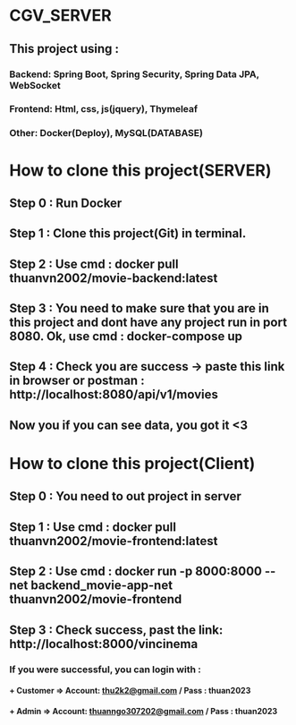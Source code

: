 # CGV_SERVER
## This project using : 
### Backend: Spring Boot, Spring Security, Spring Data JPA, WebSocket 
### Frontend: Html, css, js(jquery), Thymeleaf
### Other: Docker(Deploy), MySQL(DATABASE)

# How to clone this project(SERVER) 
## Step 0 : Run Docker
## Step 1 : Clone this project(Git) in terminal.
## Step 2 : Use cmd : docker pull thuanvn2002/movie-backend:latest
## Step 3 : You need to make sure that you are in this project and dont have any project run in port 8080. Ok, use cmd : docker-compose up 
## Step 4 : Check you are success -> paste this link in browser or postman : http://localhost:8080/api/v1/movies 
## Now you if you can see data, you got it <3

# How to clone this project(Client)
## Step 0 : You need to out project in server 
## Step 1 : Use cmd : docker pull thuanvn2002/movie-frontend:latest
## Step 2 : Use cmd : docker run -p 8000:8000 --net backend_movie-app-net  thuanvn2002/movie-frontend
## Step 3 : Check success, past the link: http://localhost:8000/vincinema 
### If you were successful, you can login with :
#### + Customer => Account: thu2k2@gmail.com / Pass : thuan2023
#### + Admin => Account: thuanngo307202@gmail.com / Pass : thuan2023


